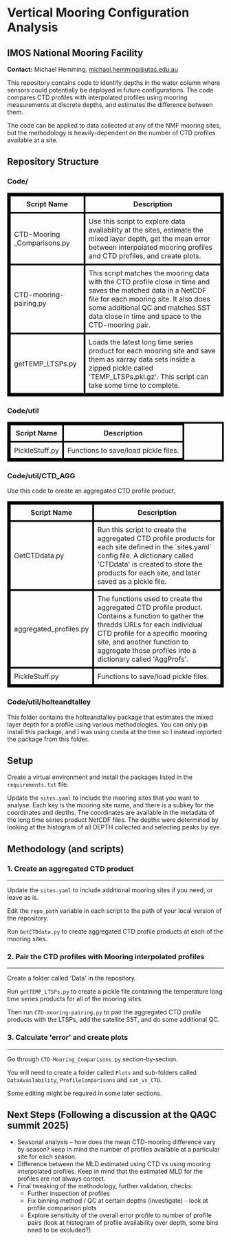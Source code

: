 # Vertical Mooring Configuration Analysis
## IMOS National Mooring Facility

**Contact:** Michael Hemming, michael.hemming@utas.edu.au

This repository contains code to identify depths in the water column where sensors could potentially be deployed in future configurations. The code compares CTD profiles with interpolated profiles using mooring measurements at discrete depths, and estimates the difference between them. 

The code can be applied to data collected at any of the NMF mooring sites, but the methodology is heavily-dependent on the number of CTD profiles available at a site. 

## Repository Structure

### Code/

<table style="border: 4px solid black; border-collapse: collapse;">
  <thead>
    <tr>
      <th style="border: 4px solid black; padding: 8px;">Script Name</th>
      <th style="border: 4px solid black; padding: 8px;">Description</th>
    </tr>
  </thead>
  <tbody>
    <tr>
      <td style="border: 4px solid black; padding: 8px;">CTD-Mooring _Comparisons.py</td>
      <td style="border: 4px solid black; padding: 8px;">
        Use this script to explore data availability at the sites, estimate the mixed layer depth, get the mean error between interpolated mooring profiles and CTD profiles, and create plots.  
      </td>
    </tr>
    <tr>
      <td style="border: 4px solid black; padding: 8px;">CTD-mooring-pairing.py</td>
      <td style="border: 4px solid black; padding: 8px;">
        This script matches the mooring data with the CTD profile close in time and saves the matched data in a NetCDF file for each mooring site. It also does some additional QC and matches SST data close in time and space to the CTD-mooring pair. 
      </td>
    </tr>
    <tr>
      <td style="border: 4px solid black; padding: 8px;">getTEMP_LTSPs.py</td>
      <td style="border: 4px solid black; padding: 8px;">
        Loads the latest long time series product for each mooring site and save them as xarray data sets inside a zipped pickle called 'TEMP_LTSPs.pkl.gz'. This script can take some time to complete. 
      </td>
    </tr>
  </tbody>
</table>

### Code/util

<table style="border: 4px solid black; border-collapse: collapse;">
  <thead>
    <tr>
      <th style="border: 4px solid black; padding: 8px;">Script Name</th>
      <th style="border: 4px solid black; padding: 8px;">Description</th>
    </tr>
  </thead>
  <tbody>
    <tr>
      <td style="border: 4px solid black; padding: 8px;">PickleStuff.py</td>
      <td style="border: 4px solid black; padding: 8px;">
        Functions to save/load pickle files.
      </td>
    </tr>
  </tbody>
</table>

### Code/util/CTD_AGG

Use this code to create an aggregated CTD profile product.

<table style="border: 4px solid black; border-collapse: collapse;">
  <thead>
    <tr>
      <th style="border: 4px solid black; padding: 8px;">Script Name</th>
      <th style="border: 4px solid black; padding: 8px;">Description</th>
    </tr>
  </thead>
  <tbody>
    <tr>
      <td style="border: 4px solid black; padding: 8px;">GetCTDdata.py</td>
      <td style="border: 4px solid black; padding: 8px;">
        Run this script to create the aggregated CTD profile products for each site defined in the `sites.yaml` config file. A dictionary called 'CTDdata' is created to store the products for each site, and later saved as a pickle file. 
      </td>
    </tr>
    <tr>
      <td style="border: 4px solid black; padding: 8px;">aggregated_profiles.py</td>
      <td style="border: 4px solid black; padding: 8px;">
        The functions used to create the aggregated CTD profile product. Contains a function to gather the thredds URLs for each individual CTD profile for a specific mooring site, and another function to aggregate those profiles into a dictionary called 'AggProfs'. 
      </td>
    </tr>
    <tr>
      <td style="border: 4px solid black; padding: 8px;">PickleStuff.py</td>
      <td style="border: 4px solid black; padding: 8px;">
        Functions to save/load pickle files. 
      </td>
    </tr>
  </tbody>
</table>

### Code/util/holteandtalley

This folder contains the holteandtalley package that estimates the mixed layer depth for a profile using various methodologies. You can only pip install this package, and I was using conda at the time so I instead imported the package from this folder.


## Setup

Create a virtual environment and install the packages listed in the `requirements.txt` file. 

Update the `sites.yaml` to include the mooring sites that you want to analyse. Each key is the mooring site name, and there is a subkey for the coordinates and depths. The coordinates are available in the metadata of the long time series product NetCDF files. The depths were determined by looking at the histogram of all DEPTH collected and selecting peaks by eye. 

## Methodology (and scripts)

### 1. Create an aggregated CTD product
______________________________

Update the `sites.yaml` to include additional mooring sites if you need, or leave as is. 

Edit the `repo_path` variable in each script to the path of your local version of the repository. 

Run `GetCTDdata.py` to create aggregated CTD profile products at each of the mooring sites.  

### 2. Pair the CTD profiles with Mooring interpolated profiles
______________________________

Create a folder called 'Data' in the repository. 

Run `getTEMP_LTSPs.py` to create a pickle file containing the temperature long time series products for all of the mooring sites. 

Then run `CTD-mooring-pairing.py` to pair the aggregated CTD profile products with the LTSPs, add the satellite SST, and do some additional QC. 

### 3. Calculate 'error' and create plots
______________________________

Go through `CTD-Mooring_Comparisons.py` section-by-section. 

You will need to create a folder called `Plots` and sub-folders called `DataAvailability`, `ProfileComparisons` and `sat_vs_CTD`.

Some editing might be required in some later sections. 

## Next Steps (Following a discussion at the QAQC summit 2025)

- Seasonal analysis – how does the mean CTD-mooring difference vary by season?​ keep in mind the number of profiles available at a particular site for each season. 
- Difference between the MLD estimated using CTD vs using mooring interpolated profiles. Keep in mind that the estimated MLD for the profiles are not always correct.
- Final tweaking of the methodology, further validation, checks:
  - Further inspection of profiles
  - Fix binning method / QC at certain depths (investigate) - look at profile comparison plots
  - Explore sensitivity of the overall error profile to number of profile pairs (look at histogram of profile availability over depth, some bins need to be excluded?)
